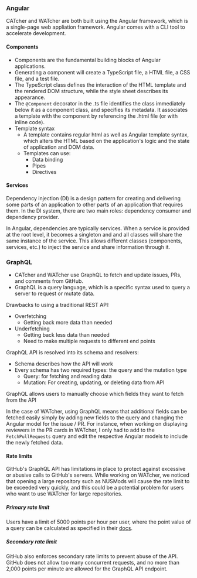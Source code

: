 ### Angular
CATcher and WATcher are both built using the Angular framework, which is a single-page web appliation framework. Angular comes with a CLI tool to accelerate development.

#### Components
- Components are the fundamental building blocks of Angular applications.
- Generating a component will create a TypeScript file, a HTML file, a CSS file, and a test file.
- The TypeScript class defines the interaction of the HTML template and the rendered DOM structure, while the style sheet describes its appearance.
- The `@Component` decorator in the .ts file identifies the class immediately below it as a component class, and specifies its metadata. It associates a template with the component by referencing the .html file (or with inline code).
- Template syntax
  - A template contains regular html as well as Angular template syntax, which alters the HTML based on the application's logic and the state of application and DOM data. 
  - Templates can use:
    - Data binding
    - Pipes
    - Directives

#### Services
Dependency injection (DI) is a design pattern for creating and delivering some parts of an application to other parts of an application that requires them. In the DI system, there are two main roles: dependency consumer and dependency provider. 

In Angular, dependencies are typically services. When a service is provided at the root level, it becomes a singleton and and all classes will share the same instance of the service. This allows different classes (components, services, etc.) to inject the service and share information through it.

### GraphQL
- CATcher and WATcher use GraphQL to fetch and update issues, PRs, and comments from GitHub.
- GraphQL is a query language, which is a specific syntax used to query a server to request or mutate data.

Drawbacks to using a traditional REST API:
- Overfetching
  - Getting back more data than needed
- Underfetching
  - Getting back less data than needed 
  - Need to make multiple requests to different end points

GraphQL API is resolved into its schema and resolvers:
- Schema describes how the API will work
- Every schema has two required types: the query and the mutation type
  - Query: for fetching and reading data
  - Mutation: For creating, updating, or deleting data from API

GraphQL allows users to manually choose which fields they want to fetch from the API

In the case of WATcher, using GraphQL means that additional fields can be fetched easily simply by adding new fields to the query and changing the Angular model for the issue / PR. For instance, when working on displaying reviewers in the PR cards in WATcher, I only had to add to the `FetchPullRequests` query and edit the respective Angular models to include the newly fetched data.

#### Rate limits
GitHub's GraphQL API has limitations in place to protect against excessive or abusive calls to GitHub's servers. 
While working on WATcher, we noticed that opening a large repository such as NUSMods will cause the rate limit to be exceeded very quickly, and this could be a potential problem for users who want to use WATcher for large repositories. 

##### Primary rate limit
Users have a limit of 5000 points per hour per user, where the point value of a query can be calculated as specified in their [docs](https://docs.github.com/en/graphql/overview/rate-limits-and-node-limits-for-the-graphql-api#predicting-the-point-value-of-a-query).

##### Secondary rate limit
GitHub also enforces secondary rate limits to prevent abuse of the API. GitHub does not allow too many concurrent requests, and no more than 2,000 points per minute are allowed for the GraphQL API endpoint.

